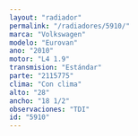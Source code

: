 ```yaml
---
layout: "radiador"
permalink: "/radiadores/5910/"
marca: "Volkswagen"
modelo: "Eurovan"
ano: "2010"
motor: "L4 1.9"
transmision: "Estándar"
parte: "2115775"
clima: "Con clima"
alto: "28"
ancho: "18 1/2"
observaciones: "TDI"
id: "5910"
---
```



